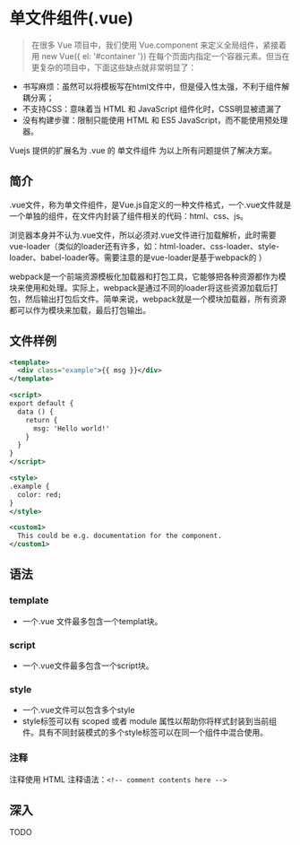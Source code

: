 # 单文件组件(.vue)

> 在很多 Vue 项目中，我们使用 Vue.component 来定义全局组件，紧接着用 new Vue({ el: '#container '}) 在每个页面内指定一个容器元素。但当在更复杂的项目中，下面这些缺点就非常明显了：
- 书写麻烦：虽然可以将模板写在html文件中，但是侵入性太强，不利于组件解耦分离；
- 不支持CSS：意味着当 HTML 和 JavaScript 组件化时，CSS明显被遗漏了
- 没有构建步骤：限制只能使用 HTML 和 ES5 JavaScript，而不能使用预处理器。

Vuejs 提供的扩展名为 .vue 的 单文件组件 为以上所有问题提供了解决方案。

## 简介
.vue文件，称为单文件组件，是Vue.js自定义的一种文件格式，一个.vue文件就是一个单独的组件，在文件内封装了组件相关的代码：html、css、js。

浏览器本身并不认为.vue文件，所以必须对.vue文件进行加载解析，此时需要vue-loader（类似的loader还有许多，如：html-loader、css-loader、style-loader、babel-loader等。需要注意的是vue-loader是基于webpack的 ）

webpack是一个前端资源模板化加载器和打包工具，它能够把各种资源都作为模块来使用和处理。实际上，webpack是通过不同的loader将这些资源加载后打包，然后输出打包后文件。简单来说，webpack就是一个模块加载器，所有资源都可以作为模块来加载，最后打包输出。



## 文件样例
```xml
<template>
  <div class="example">{{ msg }}</div>
</template>

<script>
export default {
  data () {
    return {
      msg: 'Hello world!'
    }
  }
}
</script>

<style>
.example {
  color: red;
}
</style>

<custom1>
  This could be e.g. documentation for the component.
</custom1>
```

## 语法
### template
- 一个.vue 文件最多包含一个templat块。
### script
- 一个.vue文件最多包含一个script块。
### style
- 一个.vue文件可以包含多个style
- style标签可以有 scoped 或者 module 属性以帮助你将样式封装到当前组件。具有不同封装模式的多个style标签可以在同一个组件中混合使用。
### 注释
注释使用 HTML 注释语法：```<!-- comment contents here -->```

## 深入
TODO
 